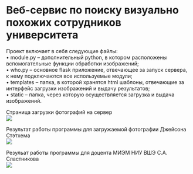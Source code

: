 # Веб-сервис по поиску визуально похожих сотрудников университета

Проект включает в себя следующие файлы:  
•	module.py – дополнительный python, в котором расположены вспомогательные функции обработки изображений;   
•	who.py – основное flask приложение, отвечающее за запуск сервера, к нему подключаются все используемые модули;      
•	templates – папка, в которой хранятся html шаблоны, отвечающие за интерфейс загрузки изображений и выдачу результатов;   
•	static – папка, через которую осуществляется загрузка и выдача изображений.   

Страница загрузки фотографий на сервер  
![](https://sun1-30.userapi.com/KP8TkU-JmMYbnZ1kNoID0HBhSrS44aErxwijcA/7_rxf0KzqWI.jpg)   
  
Результат работы программы для загружаемой фотографии Джейсона Стэтхема  
![](https://sun1-83.userapi.com/8Tetuod7l0ev0iunj58-bQmYKyyREugHZiupDg/B90Gmdu3LNM.jpg)  
  
Резульат работы программы для доцента МИЭМ НИУ ВШЭ С.А. Сластникова  
![](https://sun1-91.userapi.com/_bNXn2cxNc8XDxOYKWsawcAr2LoRn8zebe5_PA/yXkmfDqyxiM.jpg)  
